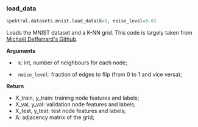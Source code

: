 ### load_data


```python
spektral.datasets.mnist.load_data(k=8, noise_level=0.0)
```



Loads the MNIST dataset and a K-NN grid.
This code is largely taken from [Michaël Defferrard's Github](https://github.com/mdeff/cnn_graph/blob/master/nips2016/mnist.ipynb).


**Arguments**  

- ` k`: int, number of neighbours for each node;

- ` noise_level`: fraction of edges to flip (from 0 to 1 and vice versa);


**Return**  

- X_train, y_train: training node features and labels;
- X_val, y_val: validation node features and labels;
- X_test, y_test: test node features and labels;
- A: adjacency matrix of the grid;
